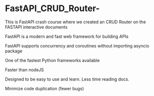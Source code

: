 # FastAPI_CRUD_Router-
This is FastAPI crash course where we created an CRUD Router on the FASTAPI interactive documents

FastAPI is a modern and  fast web framework for building APIs 

FastAPI supports concurrency and coroutines without importing asyncio package 

One of the fastest Python frameworks available     

Faster than nodeJS

Designed to be easy to use and learn. Less time reading docs.

Minimize code duplication (fewer bugs)


